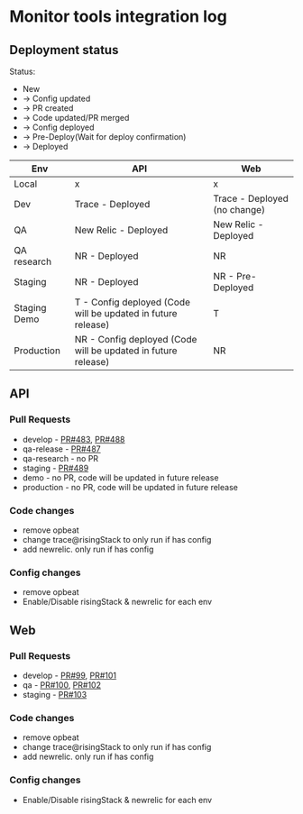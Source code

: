 # Monitor tools integration log

## Deployment status
Status: 
- New
- -> Config updated
- -> PR created
- -> Code updated/PR merged
- -> Config deployed
- -> Pre-Deploy(Wait for deploy confirmation)
- -> Deployed

Env          | API | Web
-------------|-----|-----
Local        | x | x
Dev          | Trace - Deployed | Trace - Deployed (no change)
QA           | New Relic - Deployed | New Relic - Deployed
QA research  | NR - Deployed | NR
Staging      | NR - Deployed | NR - Pre-Deployed
Staging Demo | T - Config deployed (Code will be updated in future release) | T
Production   | NR - Config deployed (Code will be updated in future release) | NR

## API
### Pull Requests
- develop -
[PR#483](https://github.com/dropininc/dropin-api-v2/pull/483),
[PR#488](https://github.com/dropininc/dropin-api-v2/pull/488)
- qa-release - [PR#487](https://github.com/dropininc/dropin-api-v2/pull/487)
- qa-research - no PR
- staging - [PR#489](https://github.com/dropininc/dropin-api-v2/pull/489)
- demo - no PR, code will be updated in future release
- production - no PR, code will be updated in future release

### Code changes
- remove opbeat
- change trace@risingStack to only run if has config
- add newrelic. only run if has config

### Config changes
- remove opbeat
- Enable/Disable risingStack & newrelic for each env

## Web
### Pull Requests
- develop - 
[PR#99](https://github.com/dropininc/dropin-web-v2/pull/99),
[PR#101](https://github.com/dropininc/dropin-web-v2/pull/101)
- qa - 
[PR#100](https://github.com/dropininc/dropin-web-v2/pull/100),
[PR#102](https://github.com/dropininc/dropin-web-v2/pull/102)
- staging - [PR#103](https://github.com/dropininc/dropin-web-v2/pull/103)

### Code changes
- remove opbeat
- change trace@risingStack to only run if has config
- add newrelic. only run if has config

### Config changes
- Enable/Disable risingStack & newrelic for each env
